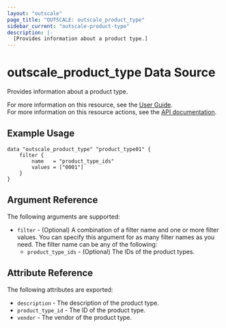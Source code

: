 ```yaml
---
layout: "outscale"
page_title: "OUTSCALE: outscale_product_type"
sidebar_current: "outscale-product-type"
description: |-
  [Provides information about a product type.]
---
```


# outscale_product_type Data Source

Provides information about a product type.

For more information on this resource, see the [User Guide](https://docs.outscale.com/en/userguide/Software-Licenses.html).  
For more information on this resource actions, see the [API documentation](https://docs.outscale.com/api#3ds-outscale-api-producttype).

## Example Usage

```hcl
data "outscale_product_type" "product_type01" {
    filter {
        name   = "product_type_ids"
        values = ["0001"]
    }
}
```

## Argument Reference

The following arguments are supported:

* `filter` - (Optional) A combination of a filter name and one or more filter values. You can specify this argument for as many filter names as you need. The filter name can be any of the following:
    * `product_type_ids` - (Optional) The IDs of the product types.

## Attribute Reference

The following attributes are exported:

* `description` - The description of the product type.
* `product_type_id` - The ID of the product type.
* `vendor` - The vendor of the product type.
